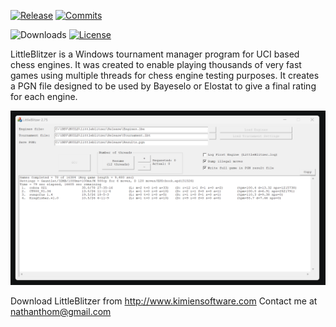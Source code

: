 <div align="left">

  [![Release][release-badge]][release-link]
  [![Commits][commits-badge]][commits-link]

  ![Downloads][downloads-badge]
  [![License][license-badge]][license-link]
 
</div>

LittleBlitzer is a Windows tournament manager program for UCI based chess engines. It was created to enable
playing thousands of very fast games using multiple threads for chess engine testing purposes. It creates a
PGN file designed to be used by Bayeselo or Elostat to give a final rating for each engine.

![alt tag](https://raw.githubusercontent.com/FireFather/littleblitzer/master/bitmaps/LittleBlitzer.png)

Download LittleBlitzer from http://www.kimiensoftware.com
Contact me at nathanthom@gmail.com

[license-badge]:https://img.shields.io/github/license/someidiot/littleblitzer?style=for-the-badge&label=license&color=success
[license-link]:https://github.com/someidiot/littleblitzer/blob/main/LICENSE
[release-badge]:https://img.shields.io/github/v/release/someidiot/littleblitzer?style=for-the-badge&label=official%20release
[release-link]:https://github.com/someidiot/littleblitzer/releases/latest
[commits-badge]:https://img.shields.io/github/commits-since/someidiot/littleblitzer/latest?style=for-the-badge
[commits-link]:https://github.com/someidiot/littleblitzer/commits/main
[downloads-badge]:https://img.shields.io/github/downloads/someidiot/littleblitzer/total?color=success&style=for-the-badge
